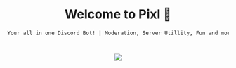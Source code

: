 <div align="center">

# Welcome to Pixl 👋
```markdown
Your all in one Discord Bot! | Moderation, Server Utillity, Fun and more!
```
#
 <a href="https://discord.gg/Hru9fpjpst" target="_blank"><img src="https://discordapp.com/api/guilds/972847626053627934/widget.png?style=shield"></a>
 
